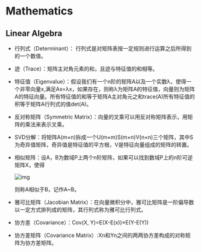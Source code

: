 # Mathematics

## Linear Algebra

- 行列式（Determinant）： 行列式是对矩阵表按一定规则进行运算之后所得到的一个数值。

- 迹（Trace）：矩阵主对角元素的和，且迹与特征值的和相等。

- 特征值（Eigenvalue）：假设我们有一个n阶的矩阵A以及一个实数λ，使得一个非零向量x,满足Ax=λx，如果存在，则称λ为矩阵A的特征值，向量则为矩阵A的特征向量。所有特征值的和等于矩阵A主对角元之和trace(A)所有特征值的积等于矩阵A行列式的值det(A)。

- 反对称矩阵（Symmetric Matrix）：向量的叉乘可以用反对称矩阵表示，用矩阵的乘法来表示叉乘。

- SVD分解：将矩阵A(m×n)拆成一个U(m×m)S(m×n)V(n×n)三个矩阵，其中S为奇异值矩阵，奇异值是特征值的平方根，V是特征向量组成的矩阵的转置。

- 相似矩阵：设A，B为数域P上两个n阶矩阵，如果可以找到数域P上的n阶可逆矩阵X，使得

  ![img](https://bkimg.cdn.bcebos.com/formula/6ef3f6735efa701c37c85618105d896d.svg)

   则称A相似于B，记作A~B。
  
- 雅可比矩阵（Jacobian Matrix）：在向量微积分中，雅可比矩阵是一阶偏导数以一定方式排列成的矩阵，其行列式称为雅可比行列式。

- 协方差（Covariance）：Cov(X, Y)=E(X-E(x))×E(Y-E(Y))

- 协方差矩阵（Covariance Matrix）:Xn和Yn之间的两两协方差构成的对称矩阵为协方差矩阵。
